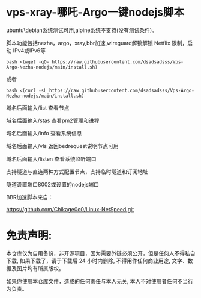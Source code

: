 # vps-xray-哪吒-Argo一键nodejs脚本

ubuntu\debian系统测试可用,alpine系统不支持(没有测试条件)。

脚本功能包括nezha，argo，xray,bbr加速,wireguard解锁解锁 Netflix 限制，启动 IPv4或IPv6等
```
bash <(wget -qO- https://raw.githubusercontent.com/dsadsadsss/Vps-Argo-Nezha-nodejs/main/install.sh)
```
或者
```
bash <(curl -sL https://raw.githubusercontent.com/dsadsadsss/Vps-Argo-Nezha-nodejs/main/install.sh)
```
域名后面输入/list 查看节点

域名后面输入/stas 查看pm2管理和进程

域名后面输入/info 查看系统信息

域名后面输入/vls 返回bedrequest说明节点可用

域名后面输入/listen 查看系统监听端口

支持隧道与直连两种方式配置节点，支持临时隧道和订阅地址

隧道设置端口8002或设置的nodejs端口

BBR加速脚本来自：

https://github.com/Chikage0o0/Linux-NetSpeed.git

# 免责声明:

本仓库仅为自用备份，非开源项目，因为需要外链必须公开，但是任何人不得私自下载, 如果下载了，请于下载后 24 小时内删除, 不得用作任何商业用途, 文字、数据及图片均有所属版权。 

如果你使用本仓库文件，造成的任何责任与本人无关, 本人不对使用者任何不当行为负责。
